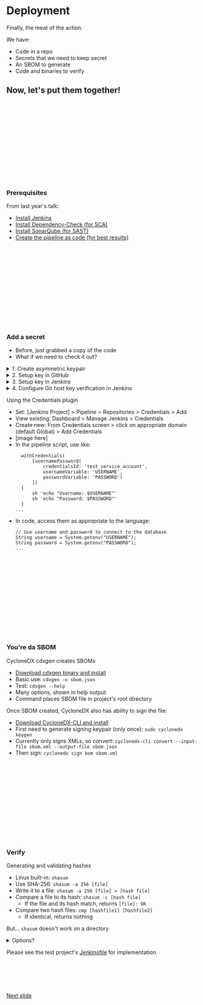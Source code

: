 # Deployment

Finally, the meat of the action.

We have:

* Code in a repo
* Secrets that we need to keep secret
* An SBOM to generate
* Code and binaries to verify

## Now, let's put them together!

<br /><br /><br /><br /><br /><br /><br /><br /><br /><br /><br /><br />

### Prerequisites

From last year's talk:

* [Install Jenkins](https://github.com/xenloops/talk-dogfood-pipeline-ci/blob/main/jenkins.md)
* [Install Dependency-Check (for SCA)](https://github.com/xenloops/talk-dogfood-pipeline-ci/blob/main/sca.md)
* [Install SonarQube (for SAST)](https://github.com/xenloops/talk-dogfood-pipeline-ci/blob/main/sast.md)
* [Create the pipeline as code (for best results)](https://github.com/xenloops/talk-dogfood-pipeline-ci/blob/main/pipe_as_code_2.md)

<br /><br /><br /><br /><br /><br /><br /><br /><br /><br /><br /><br />

### Add a secret

* Before, just grabbed a copy of the code
* What if we need to check it out?

<details>
  <summary> 1. Create asymmetric keypair </summary>
   
   1. ssh-keygen -b 4096
   1. cat ~/.ssh/id_rsa.pub
   1. Copy for next steps

</details>

<details>
  <summary> 2. Setup key in GitHub </summary>

   1. Settings
   2. SSH and GPG keys
   4. New SSH key button
   7. Name the key
   8. Type: Authentication key
   8. Paste copied public key

</details>

<details>
  <summary> 3. Setup key in Jenkins </summary>
  
   1. Go to the project > Configure page
   2. Scroll to Pipeline section > Repositories
   3. Under Credentials, Click +Add button and select Jenkins
   4. For Kind, select SSH Username with private key
   5. For Scope: Global
   6. For ID, enter a unique name for the key
   7. For Username: the login for your repo (optionally treat it as a secret)
   8. Copy the private key from a terminal using sudo cat ~/.ssh/id_rsa
   9. Paste the private key into Jenkins
   10. Enter the passphrase used when creating the keypair
   11. Click Add
   12. Back on the project's Configure page, select the credential just created
   13. Click Save

</details>

<details>
  <summary> 4. Configure Git host key verification in Jenkins </summary>

  The console output of a build will show "You're using 'Known hosts file' strategy to verify ssh host keys, but your known_hosts file does not exist." We need to tell Jenkins how to identify the remote host it's connecting to.
  
  1. Run cat ~/.ssh/known_hosts in a terminal
  2. Copy the www.github.com key (to the end "=")
  3. Manage Jenkins > Security > Git Host Key Verification Configuration
  4. For Host Key Verification Strategy, select Manually Provided Keys
  5. Paste the www.github.com key into the Approved Host Keys field
  6. Click Save
   
</details>

Using the Credentials plugin

* Set: [Jenkins Project] > Pipeline > Repositories > Credentials > Add
* View existing: Dashboard > Manage Jenkins > Credentials
* Create new: From Credentials screen > click on appropriate domain (default Global) > Add Credentials
* [image here]
* In the pipeline script, use like:
  ```
    withCredentials(
        [usernamePassword(
            credentialsId: 'test_service_account', 
            usernameVariable: 'USERNAME', 
            passwordVariable: 'PASSWORD')
        ]) 
    {
        sh 'echo "Username: $USERNAME"'
        sh 'echo "Password: $PASSWORD"'
    }
  ...
  ```
* In code, access them as appropriate to the language:
  ```
  // Use username and password to connect to the database
  String username = System.getenv("USERNAME");
  String password = System.getenv("PASSWORD");
  ...
  ```  




<br /><br /><br /><br /><br /><br /><br /><br /><br /><br /><br /><br />


### You're da SBOM

CycloneDX cdxgen creates SBOMs

* [Download cdxgen binary and install](https://github.com/CycloneDX/cdxgen)
* Basic use: ```cdxgen -o sbom.json```
* Test: ```cdxgen --help```
* Many options, shown in help output
* Command places SBOM file in project's root directory

Once SBOM created, CycloneDX also has ability to sign the file:
* [Download CycloneDX-CLI and install](https://github.com/CycloneDX/cyclonedx-cli)
* First need to generate signing keypair (only once): ```sudo cyclonedx keygen```
* Currently only signs XMLs, so convert: ```cyclonedx-cli convert --input-file sbom.xml --output-file sbom.json```
* Then sign: ```cyclonedx sign bom sbom.xml```


<br /><br /><br /><br /><br /><br /><br /><br /><br /><br /><br /><br />


### Verify

Generating and validating hashes

* Linux built-in: ```shasum```
* Use SHA-256: ```shasum -a 256 [file]```
* Write it to a file: ```shasum -a 256 [file] > [hash file]```
* Compare a file to its hash: ```shasum -c [hash file]```
  * If the file and its hash match, returns ```[file]: OK```
* Compare two hash files: ```cmp [hashfile1] [hashfile2]```
  * If identical, returns nothing

But... ```shasum``` doesn't work on a directory
<details>
  <summary> Options? </summary>
   
  * Compute hash on each compiled binary
     * Ideally we only compute one hash
  * Zip directory, then hash compressed file
     * ```tar -zf [archive-name].tar.gz [source-directory]```
     * where:
       * ```-z``` uses gzip program for compression
       * ```-c``` create archive (rather than append)
       * ```-f``` archive path and file name
      
</details>

Please see the test project's [Jenkinsfile](https://github.com/xenloops/password-vault/blob/master/Jenkinsfile) for implementation.

<br /><br /><br /><br />

[Next slide](lessons_outcomes.md)

